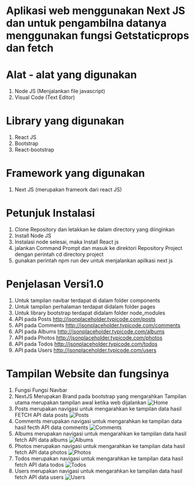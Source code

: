 # Aplikasi web menggunakan Next JS dan untuk pengambilna datanya menggunakan fungsi Getstaticprops dan fetch

# Alat - alat yang digunakan
1. Node JS (Menjalankan file javascript)
2. Visual Code (Text Editor)

# Library yang digunakan
1. React JS
2. Bootstrap
3. React-bootstrap

# Framework yang digunakan
1. Next JS (merupakan frameork dari react JS)

# Petunjuk Instalasi
1. Clone Repository dan letakkan ke dalam directory yang diinginkan
2. Install Node JS
3. Instalasi node selesai, maka Install React js
4. jalankan Command Prompt dan masuk ke direktori Repository Project dengan perintah cd directory project
5. gunakan perintah npm run dev untuk menjalankan apilkasi next js

# Penjelasan Versi1.0
1. Untuk tampilan navbar terdapat di dalam folder components
2. Untuk tampilan perhalaman terdapat didalam folder pages
3. Untuk library bootstrap terdapat didalam folder node_modules
4. API pada Posts http://jsonplaceholder.typicode.com/posts
5. API pada Comments http://jsonplaceholder.typicode.com/comments
6. API pada Albums http://jsonplaceholder.typicode.com/albums
7. API pada Photos http://jsonplaceholder.typicode.com/photos
8. API pada Todos http://jsonplaceholder.typicode.com/todos
9. API pada Users http://jsonplaceholder.typicode.com/users

# Tampilan Website dan fungsinya
1. Fungsi Fungsi Navbar
2. NextJS Merupakan Brand pada bootstrap yang mengarahkan Tampilan utama merupakan tampilan awal ketika web dijalankan
![Home](https://user-images.githubusercontent.com/49930719/106593166-0d1c1f00-6583-11eb-895c-0a6053f512bd.PNG)
3. Posts merupakan navigasi untuk mengarahkan ke tampilan data hasil FETCH API data posts
![Posts](https://user-images.githubusercontent.com/49930719/106593268-2e7d0b00-6583-11eb-9074-d53b41900d59.PNG)
4. Comments merupakan navigasi untuk mengarahkan ke tampilan data hasil fecth API data comments
![Comments](https://user-images.githubusercontent.com/49930719/106593964-08a43600-6584-11eb-9b4c-2ec7e29fdf8a.PNG)
5. Albums merupakan navigasi untuk mengarahkan ke tampilan data hasil fetch API data albums
![Albums](https://user-images.githubusercontent.com/49930719/106594016-1b1e6f80-6584-11eb-97c2-92577905df25.PNG)
6. Photos merupakan navigasi untuk mengarahkan ke tampilan data hasil fetch API data photos
![Photos](https://user-images.githubusercontent.com/49930719/106594074-2e313f80-6584-11eb-806c-aef0fd2a4af0.PNG)
7. Todos merupakan navigasi untuk mengarahkan ke tampilan data hasil fetch API data todos
![Todos](https://user-images.githubusercontent.com/49930719/106594108-3ee1b580-6584-11eb-8b8f-55a00ed0f0fc.PNG)
8. Users merupakan navigasi untuk mengarahkan ke tampilan data hasil fetch API data users
![Users](https://user-images.githubusercontent.com/49930719/106594149-4acd7780-6584-11eb-89ed-5fe4d21e1e1e.PNG)
